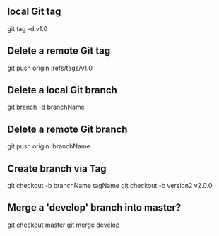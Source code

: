 local Git tag
-------------

git tag -d v1.0

## Delete a remote Git tag
git push origin :refs/tags/v1.0

## Delete a local Git branch
git branch -d branchName

## Delete a remote Git branch
git push origin :branchName


## Create branch via Tag
git checkout -b branchName tagName
git checkout -b version2 v2.0.0

## Merge a 'develop' branch into master?
git checkout master
git merge develop


